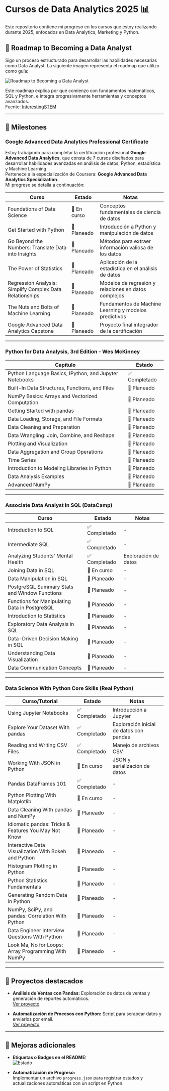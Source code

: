 # Cursos de Data Analytics 2025 📊

Este repositorio contiene mi progreso en los cursos que estoy realizando durante 2025, enfocados en Data Analytics, Marketing y Python.

## 🌌 Roadmap to Becoming a Data Analyst

Sigo un proceso estructurado para desarrollar las habilidades necesarias como Data Analyst. La siguiente imagen representa el roadmap que utilizo como guía:

![Roadmap to Becoming a Data Analyst](https://pbs.twimg.com/media/GQ6DFeLXYAAXIqg?format=jpg&name=small)

Este roadmap explica por qué comienzo con fundamentos matemáticos, SQL y Python, e integra progresivamente herramientas y conceptos avanzados.  
Fuente: [InterestingSTEM](https://x.com/InterestingSTEM/status/1805524639239553498)

---

## 🌟 Milestones

### Google Advanced Data Analytics Professional Certificate

Estoy trabajando para completar la certificación profesional **Google Advanced Data Analytics**, que consta de 7 cursos diseñados para desarrollar habilidades avanzadas en análisis de datos, Python, estadística y Machine Learning.  
Pertenece a la especialización de Coursera: **Google Advanced Data Analytics Specialization**.  
Mi progreso se detalla a continuación:

| Curso                                                   | Estado        | Notas                                                           |
|---------------------------------------------------------|---------------|-----------------------------------------------------------------|
| Foundations of Data Science                             | 🔄 En curso   | Conceptos fundamentales de ciencia de datos                     |
| Get Started with Python                                 | 🔐 Planeado   | Introducción a Python y manipulación de datos                   |
| Go Beyond the Numbers: Translate Data into Insights     | 🔐 Planeado   | Métodos para extraer información valiosa de los datos           |
| The Power of Statistics                                 | 🔐 Planeado   | Aplicación de la estadística en el análisis de datos            |
| Regression Analysis: Simplify Complex Data Relationships| 🔐 Planeado   | Modelos de regresión y relaciones en datos complejos            |
| The Nuts and Bolts of Machine Learning                  | 🔐 Planeado   | Fundamentos de Machine Learning y modelos predictivos             |
| Google Advanced Data Analytics Capstone                 | 🔐 Planeado   | Proyecto final integrador de la certificación                   |

---

### Python for Data Analysis, 3rd Edition - Wes McKinney

| Capítulo                                             | Estado        |
|------------------------------------------------------|---------------|
| Python Language Basics, IPython, and Jupyter Notebooks | ✅ Completado |
| Built-In Data Structures, Functions, and Files       | 🔐 Planeado  |
| NumPy Basics: Arrays and Vectorized Computation      | 🔐 Planeado  |
| Getting Started with pandas                          | 🔐 Planeado  |
| Data Loading, Storage, and File Formats              | 🔐 Planeado  |
| Data Cleaning and Preparation                        | 🔐 Planeado  |
| Data Wrangling: Join, Combine, and Reshape           | 🔐 Planeado  |
| Plotting and Visualization                           | 🔐 Planeado  |
| Data Aggregation and Group Operations                | 🔐 Planeado  |
| Time Series                                          | 🔐 Planeado  |
| Introduction to Modeling Libraries in Python         | 🔐 Planeado  |
| Data Analysis Examples                               | 🔐 Planeado  |
| Advanced NumPy                                       | 🔐 Planeado  |

---

### Associate Data Analyst in SQL (DataCamp)

| Curso                                                  | Estado        | Notas                    |
|--------------------------------------------------------|---------------|--------------------------|
| Introduction to SQL                                    | ✅ Completado | -                        |
| Intermediate SQL                                       | ✅ Completado | -                        |
| Analyzing Students' Mental Health                      | ✅ Completado | Exploración de datos     |
| Joining Data in SQL                                    | 🔄 En curso   | -                        |
| Data Manipulation in SQL                               | 🔐 Planeado   | -                        |
| PostgreSQL Summary Stats and Window Functions          | 🔐 Planeado   | -                        |
| Functions for Manipulating Data in PostgreSQL          | 🔐 Planeado   | -                        |
| Introduction to Statistics                             | 🔐 Planeado   | -                        |
| Exploratory Data Analysis in SQL                       | 🔐 Planeado   | -                        |
| Data-Driven Decision Making in SQL                     | 🔐 Planeado   | -                        |
| Understanding Data Visualization                       | 🔐 Planeado   | -                        |
| Data Communication Concepts                            | 🔐 Planeado   | -                        |

---

### Data Science With Python Core Skills (Real Python)

| Curso/Tutorial                                        | Estado        | Notas                                        |
|-------------------------------------------------------|---------------|----------------------------------------------|
| Using Jupyter Notebooks                               | ✅ Completado | Introducción a Jupyter                       |
| Explore Your Dataset With pandas                      | ✅ Completado | Exploración inicial de datos con pandas      |
| Reading and Writing CSV Files                         | ✅ Completado | Manejo de archivos CSV                       |
| Working With JSON in Python                           | 🔄 En curso   | JSON y serialización de datos                |
| Pandas DataFrames 101                                 | ✅ Completado | -                                            |
| Python Plotting With Matplotlib                       | 🔄 En curso   | -                                            |
| Data Cleaning With pandas and NumPy                   | 🔐 Planeado   | -                                            |
| Idiomatic pandas: Tricks & Features You May Not Know  | 🔐 Planeado   | -                                            |
| Interactive Data Visualization With Bokeh and Python  | 🔐 Planeado   | -                                            |
| Histogram Plotting in Python                          | 🔐 Planeado   | -                                            |
| Python Statistics Fundamentals                        | 🔐 Planeado   | -                                            |
| Generating Random Data in Python                      | 🔐 Planeado   | -                                            |
| NumPy, SciPy, and pandas: Correlation With Python     | 🔐 Planeado   | -                                            |
| Data Engineer Interview Questions With Python         | 🔐 Planeado   | -                                            |
| Look Ma, No for Loops: Array Programming With NumPy   | 🔐 Planeado   | -                                            |

---

## 🌟 Proyectos destacados

- **Análisis de Ventas con Pandas:** Exploración de datos de ventas y generación de reportes automáticos.  
  [Ver proyecto](Data_Analyst_with_Python/project.ipynb)

- **Automatización de Procesos con Python:** Script para scrapear datos y enviarlos por email.  
  [Ver proyecto](Python3_Introduction/project.ipynb)

---

## 🏅 Mejoras adicionales

- **Etiquetas o Badges en el README:**  
  ![Estado](https://img.shields.io/badge/Estado-En%20Progreso-yellow)

- **Automatización de Progreso:**  
  Implementar un archivo `progress.json` para registrar estados y actualizaciones automáticas con un script en Python.
